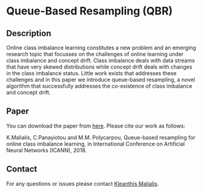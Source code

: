 # Queue-Based Resampling (QBR)

## Description
Online class imbalance learning constitutes a new problem and an emerging research topic that focusses on the challenges of online learning under class imbalance and concept drift. Class imbalance deals with data streams that have very skewed distributions while concept drift deals with changes in the class imbalance status. Little work exists that addresses these challenges and in this paper we introduce queue-based resampling, a novel algorithm that successfully addresses the co-existence of class imbalance and concept drift.

## Paper
You can download the paper from [here](https://arxiv.org/abs/1809.10388). Please cite our work as follows:

K.Malialis, C.Panayiotou and M.M. Polycarpou, Queue-based resampling for online class imbalance learning, in International Conference on Artificial Neural Networks (ICANN), 2018.

## Contact
For any questions or issues please contact [Kleanthis Malialis](https://malialis.bitbucket.io/).
